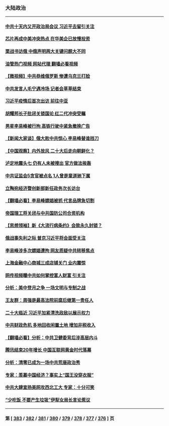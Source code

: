 ### 大陆政治
---
#### [中共十天内又开政治局会议 习近平去留引关注](../../pages/ncid277/n13823450.md?09130445) 
#### [芯片再成中美冲突热点 在华美企已放慢投资](../../pages/ncid277/n13823433.md?09130445) 
#### [栗战书访俄 中俄声明两大关键问题大不同](../../pages/ncid277/n13823387.md?09130445) 
#### [油管热门视频 网站代理 翻墙必看视频](http://209.222.30.114:81/youtube.html?09130445)
#### [【微视频】中共恭维俄罗斯 惨遭乌克兰打脸](../../pages/ncid277/n13823347.md?09130445) 
#### [中共发言人毛宁遇冷场 记者会草草结束](../../pages/ncid277/n13822999.md?09130445) 
#### [习近平疫情后首次出访 前往中亚](../../pages/ncid277/n13823221.md?09130445) 
#### [胡耀邦长子批闭关锁国论 红二代冲突受瞩](../../pages/ncid277/n13823279.md?09130445) 
#### [男星李易峰被行拘 高铁行驶中紧急撤换广告](../../pages/ncid277/n13823246.md?09130445) 
#### [【新闻大家谈】俄大败中共惊心 李易峰替谁挡刀](../../pages/ncid277/n13823281.md?09130445) 
#### [【中国观察】内外放风 二十大后走向朝鲜化？](../../pages/ncid277/n13823116.md?09130445) 
#### [泸定地震头七 仍有人未被搜出 官方做法挨轰](../../pages/ncid277/n13822968.md?09130445) 
#### [中共证监会5贪官被点名 1人曾是童道驰下属](../../pages/ncid277/n13822998.md?09130445) 
#### [立陶宛经济暨创新部新任政务次长访台](../../pages/ncid277/n13822929.md?09130445) 
#### [【翻墙必看】李易峰嫖娼被抓 代言品牌急切割](../../pages/ncid277/n13822902.md?09130445) 
#### [帝国理工将关闭与中共国防公司合资机构](../../pages/ncid277/n13822785.md?09130445) 
#### [【思想领袖】新《大流行病条约》会致永久封锁？](../../pages/ncid277/n13810045.md?09130445) 
#### [俄战事失利之际 普京习近平将会面受关注](../../pages/ncid277/n13822745.md?09130445) 
#### [李易峰涉多次嫖娼遭拘 网友质疑中共转移焦点](../../pages/ncid277/n13822672.md?09130445) 
#### [上海金融中心商城三成店铺关门 业内震惊](../../pages/ncid277/n13822700.md?09130445) 
#### [网传视频曝中共如何掌控富人财富 引关注](../../pages/ncid277/n13822513.md?09130445) 
#### [分析：美中登月之争 一场文明与专制之战](../../pages/ncid277/n13819724.md?09130445) 
#### [王友群：周强是最高法院前腐后继第一责任人](../../pages/ncid277/n13821952.md?09130445) 
#### [二十大临近 习近平加紧清洗政敌以展示权力](../../pages/ncid277/n13822316.md?09130445) 
#### [中共财政危机 多地回收闲置土地 增加非税收入](../../pages/ncid277/n13822122.md?09130445) 
#### [【翻墙必看】分析：中共卫健委背后涉高层内斗](../../pages/ncid277/n13822078.md?09130445) 
#### [腾讯结束20年增长 中国互联网黄金时代落幕](../../pages/ncid277/n13822061.md?09130445) 
#### [分析：清零已成为一场中共荒唐政治秀](../../pages/ncid277/n13821954.md?09130445) 
#### [专家：羡慕中国经济？事实上“国王没穿衣服”](../../pages/ncid277/n13821927.md?09130445) 
#### [中共大肆宣扬美网攻西北工大 专家：十分可笑](../../pages/ncid277/n13821918.md?09130445) 
#### [“少吃饭 不要产生垃圾”伊犁女局长言论惹议](../../pages/ncid277/n13821932.md?09130445) 

---
#### 第 [ [383](./383.md?09130445) / [382](./382.md?09130445) / [381](./381.md?09130445) / [380](./380.md?09130445) / [379](./379.md?09130445) / [378](./378.md?09130445) / [377](./377.md?09130445) / [376](./376.md?09130445) ] 页
